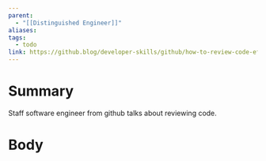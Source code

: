 ```yaml
---
parent:
  - "[[Distinguished Engineer]]"
aliases: 
tags:
  - todo
link: https://github.blog/developer-skills/github/how-to-review-code-effectively-a-github-staff-engineers-philosophy/
---
```

# Summary 
Staff software engineer from github talks about reviewing code. 
# Body

